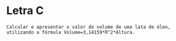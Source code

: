 # Letra C
    Calcular e apresentar o valor do volume de uma lata de óleo, utilizando a fórmula Volume=3,14159*R^2*Altura.